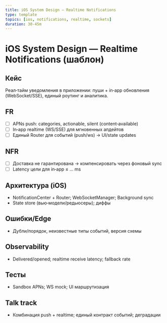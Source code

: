 ```yaml
---
title: iOS System Design — Realtime Notifications
type: template
topics: [ios, notifications, realtime, sockets]
duration: 30-45m
---
```


# iOS System Design — Realtime Notifications (шаблон)

## Кейс
Реал‑тайм уведомления в приложении: пуши + in‑app обновления (WebSocket/SSE), единый роутинг и аналитика.

## FR
- [ ] APNs push: categories, actionable, silent (content‑available)
- [ ] In‑app realtime (WS/SSE) для мгновенных апдейтов
- [ ] Единый Router для событий (push/ws) → UI/state updates

## NFR
- [ ] Доставка не гарантирована → компенсировать через фоновый sync
- [ ] Latency цели для in‑app ≤ … ms

## Архитектура (iOS)
- NotificationCenter + Router; WebSocketManager; Background sync
- State store (вью‑модели/редьюсеры); диффы

## Ошибки/Edge
- Дубли/порядок, неизвестные типы событий, версия схемы

## Observability
- Delivered/opened; realtime receive latency; fallback rate

## Тесты
- Sandbox APNs; WS mock; UI маршрутизация

## Talk track
- Комбинация push + realtime; единый контракт событий; деградации

